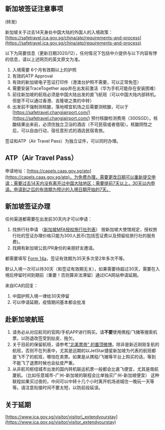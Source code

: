 ## 新加坡签证注意事项

(转发)

新加坡关于过去14天身处中国大陆的外国人的入境政策：[https://safetravel.ica.gov.sg/china/atp/requirements-and-process](https://safetravel.ica.gov.sg/china/atp/requirements-and-process)

以下为简要信息（更新日期2020/12），任何情况下包括中介提供与以下内容有悖的信息，请以上述网页的英文原文为准。

1. 入境需要 6个月有效期以上的护照
2. 有效的ATP Approval
3. 有效的新加坡电子签证打印件（港澳台护照不需要，可以正常免签）
4. 需要安装TraceTogether app并在出发前激活（华为手机可能存在安装困难）
5. 前往新加坡的航班必须是中国大陆出发的直飞航班（可以中国大陆内部转机。但是不可以通过香港、吉隆坡之类的中转）
6. 出发前不强制测核酸，落地樟宜机场之后需要测核酸，可以于 [https://safetravel.changiairport.com/](https://safetravel.changiairport.com/) 预付核酸检测费用（300SGD）。核酸结果出来前，必须住独立卫浴的酒店（不可民宿或者借宿）。核酸阴性之后，可以自由行动，宿任意形式的酒店民宿青旅。

签证和ATP（Air Travel Pass）为独立证件，可以同时办理。

## ATP（Air Travel Pass）

申请地址：[https://capels.caas.gov.sg/atp](https://capels.caas.gov.sg/atp)，为免费办理，需要更改日期可以重新提交申请；需要过去14天内没有离开过中国大陆地区；需要提前7天以上，30天以内申请。申请到之后的有效期为预计的入境日期开始的7天。

## 新加坡签证办理

任何渠道都需要在出发前30天内才可以申请：

1. 找旅行社申请 （[新加坡MFA授权旅行社列表](https://www.mfa.gov.sg/-/media/Images/MFA/OverseasMission/China/List-of-Authorised-Visa-Agencies-in-China.pdf)） 按新加坡大使馆规定，授权旅行社的签证办理价格只能为300人民币(包括签证费以及预留给旅行社的服务费)。
2. 找拥有新加坡公民/PR身份的亲朋好友邀请。

都需要填写 [Form 14a](https://www.ica.gov.sg/docs/default-source/ica/forms/form14a.pdf)，签证有效期为35天多次至2年多次不等。

默认入境一次可以待30天（和签证有效期无关），如果需要待超过30天，需要在入境后停留时间到期前（重要！否则算非法滞留）通过ICA网站申请延期。

来自ICA的回复：

1. 中国护照入境一律给30天停留
2. 可以申请延期，疫情期间基本都会批准

## 赴新加坡航班

1. 请务必从对应航司的官网/手机APP进行购买。请**不要**使用携程/飞猪等搜索机票，以防退改签受到扯皮、拖欠。
2. 关于目前的保留航班，请参考[“北美票帝” 的置顶微博](https://weibo.com/airticketna)。除非是新近刚刚复航的航班，否则不在列表中，尤其是远期的以JetStar捷星新加坡为代表的航班都是飞不了的航班，哪怕在卖票。如果是从携程/飞猪等平台上购买的话，等到不能飞了退票时候也会扯皮严重。
3. 从非航司枢纽城市出发的国内转机联运机票一般都会比直飞便宜，尤其是南航厦航。（比如任意城市-广州-新加坡的联程会比单独买广州-新加坡便宜） 这种联程如果买过夜的，中间可以中转十几个小时离开机场进城住一晚玩一天等等。请注意衔接时间不要太短，以防前段延误。

## 关于延期

[https://www.ica.gov.sg/visitor/visitor\_extendyourstay](https://www.ica.gov.sg/visitor/visitor_extendyourstay)
